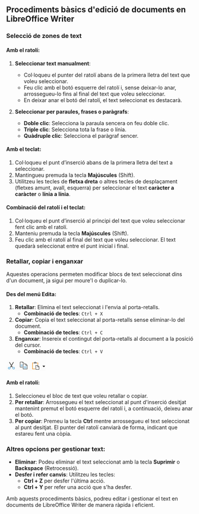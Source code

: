 ## Procediments bàsics d'edició de documents en LibreOffice Writer

### Selecció de zones de text

#### Amb el ratolí:
1. **Seleccionar text manualment**:
   - Col·loqueu el punter del ratolí abans de la primera lletra del text que voleu seleccionar.
   - Feu clic amb el botó esquerre del ratolí i, sense deixar-lo anar, arrossegueu-lo fins al final del text que voleu seleccionar.
   - En deixar anar el botó del ratolí, el text seleccionat es destacarà.

2. **Seleccionar per paraules, frases o paràgrafs**:
   - **Doble clic**: Selecciona la paraula sencera on feu doble clic.
   - **Triple clic**: Selecciona tota la frase o línia.
   - **Quàdruple clic**: Selecciona el paràgraf sencer.

#### Amb el teclat:
1. Col·loqueu el punt d’inserció abans de la primera lletra del text a seleccionar.
2. Mantingueu premuda la tecla **Majúscules** (Shift).
3. Utilitzeu les tecles de **fletxa dreta** o altres tecles de desplaçament (fletxes amunt, avall, esquerra) per seleccionar el text **caràcter a caràcter** o **línia a línia**.

#### Combinació del ratolí i el teclat:
1. Col·loqueu el punt d’inserció al principi del text que voleu seleccionar fent clic amb el ratolí.
2. Manteniu premuda la tecla **Majúscules** (Shift).
3. Feu clic amb el ratolí al final del text que voleu seleccionar. El text quedarà seleccionat entre el punt inicial i final.

### Retallar, copiar i enganxar

Aquestes operacions permeten modificar blocs de text seleccionat dins d'un document, ja sigui per moure'l o duplicar-lo.

#### Des del menú Edita:
1. **Retallar**: Elimina el text seleccionat i l'envia al porta-retalls.
   - **Combinació de tecles**: `Ctrl + X`
2. **Copiar**: Copia el text seleccionat al porta-retalls sense eliminar-lo del document.
   - **Combinació de tecles**: `Ctrl + C`
3. **Enganxar**: Insereix el contingut del porta-retalls al document a la posició del cursor.
   - **Combinació de tecles**: `Ctrl + V`

![Botons per copiar, pegar i tallar](img/1_7_CortarCopiarPegar.png)

#### Amb el ratolí:
1. Seleccioneu el bloc de text que voleu retallar o copiar.
2. **Per retallar**: Arrossegueu el text seleccionat al punt d'inserció desitjat mantenint premut el botó esquerre del ratolí i, a continuació, deixeu anar el botó.
3. **Per copiar**: Premeu la tecla **Ctrl** mentre arrossegueu el text seleccionat al punt desitjat. El punter del ratolí canviarà de forma, indicant que estareu fent una còpia.

### Altres opcions per gestionar text:
- **Eliminar**: Podeu eliminar el text seleccionat amb la tecla **Suprimir** o **Backspace** (Retrocessió).
- **Desfer i refer canvis**: Utilitzeu les tecles:
   - **Ctrl + Z** per desfer l'última acció.
   - **Ctrl + Y** per refer una acció que s'ha desfer.

Amb aquests procediments bàsics, podreu editar i gestionar el text en documents de LibreOffice Writer de manera ràpida i eficient.
